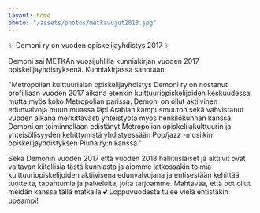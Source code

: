 ```yaml
---
layout: home
photo: "/assets/photos/metkavujut2018.jpg"
---
```


✨ Demoni ry on vuoden opiskelijayhdistys 2017 ✨

Demoni sai METKAn vuosijuhlilla kunniakirjan vuoden 2017 opiskelijayhdistyksenä. Kunniakirjassa sanotaan:

"Metropolian kulttuurialan opiskelijayhdistys Demoni ry on nostanut profiiliaan vuoden 2017 aikana etenkin kulttuuriopiskelijoiden keskuudessa, mutta myös koko Metropolian parissa. Demoni on ollut aktiivinen edunvalvoja muun muassa läpi Arabian kampusmuuton sekä vahvistanut vuoden aikana merkittävästi yhteistyötä myös henkilökunnan kanssa. Demoni on toiminnallaan edistänyt Metropolian opiskelijakulttuurin ja yhteisöllisyyden kehittymistä yhdistyessään Pop/jazz -musiikin opiskelijayhdistyksen Piuha ry:n kanssa."

Sekä Demonin vuoden 2017 että vuoden 2018 hallituslaiset ja aktiivit ovat valtavan kiitollisia tästä kunniasta ja aiomme jatkossakin toimia kulttuuriopiskelijoiden aktiivisena edunvalvojana ja entisestään kehittää tuotteita, tapahtumia ja palveluita, joita tarjoamme. Mahtavaa, että oot ollut meidän kanssa tällä matkalla 💕 Loppuvuodesta tulee vielä entistäkin upeampi!
